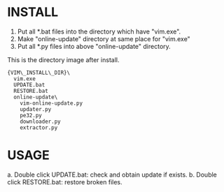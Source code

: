 # INSTALL

  1. Put all *.bat files into the directory which have "vim.exe".
  2. Make "online-update" directory at same place for "vim.exe"
  3. Put all *.py files into above "online-update" directory.

This is the directory image after install.

    {VIM\_INSTALL\_DIR}\
      vim.exe
      UPDATE.bat
      RESTORE.bat
      online-update\
        vim-online-update.py
        updater.py
        pe32.py
        downloader.py
        extractor.py

# USAGE

  a. Double click UPDATE.bat: check and obtain update if exists.
  b. Double click RESTORE.bat: restore broken files.
